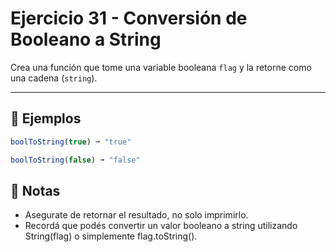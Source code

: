 # Ejercicio 31 - Conversión de Booleano a String

Crea una función que tome una variable booleana `flag` y la retorne como una cadena (`string`).

---

## 🧪 Ejemplos

```javascript
boolToString(true) ➞ "true"

boolToString(false) ➞ "false"
```

## 📝 Notas

- Asegurate de retornar el resultado, no solo imprimirlo.
- Recordá que podés convertir un valor booleano a string utilizando String(flag) o simplemente flag.toString().
